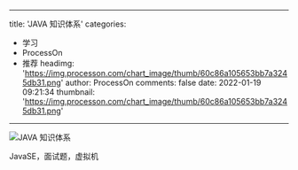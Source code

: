 
---
title: 'JAVA 知识体系'
categories: 
 - 学习
 - ProcessOn
 - 推荐
headimg: 'https://img.processon.com/chart_image/thumb/60c86a105653bb7a3245db31.png'
author: ProcessOn
comments: false
date: 2022-01-19 09:21:34
thumbnail: 'https://img.processon.com/chart_image/thumb/60c86a105653bb7a3245db31.png'
---

<div>   
<img class="thumb" alt="JAVA 知识体系" src="https://img.processon.com/chart_image/thumb/60c86a105653bb7a3245db31.png" referrerpolicy="no-referrer">
<p>JavaSE，面试题，虚拟机</p>  
</div>
            